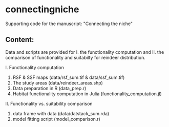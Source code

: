 # connectingniche
Supporting code for the manuscript: "Connecting the niche"

## Content:

Data and scripts are provided for I. the functionality computation and II. the comparison of functionality and suitabilty for reindeer distribution.

I. Functionality computation
1) RSF & SSF maps (data/rsf_sum.tif & data/ssf_sum.tif)
2) The study areas (data/reindeer_areas.shp)
3) Data preparation in R (data_prep.r)
4) Habitat functionality computation in Julia (functionality_computation.jl)

II. Functionality vs. suitability comparison
1) data frame with data (data/datstack_sum.rda)
2) model fitting script (model_comparison.r)
